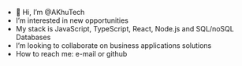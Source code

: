 - 👋 Hi, I’m @AKhuTech
- I’m interested in new opportunities
- My stack is JavaScript, TypeScript, React, Node.js and SQL/noSQL Databases
- I’m looking to collaborate on business applications solutions
- How to reach me: e-mail or github

<!---
AKhuTech/AKhuTech is a ✨ special ✨ repository because its `README.md` (this file) appears on your GitHub profile.
You can click the Preview link to take a look at your changes.
--->
